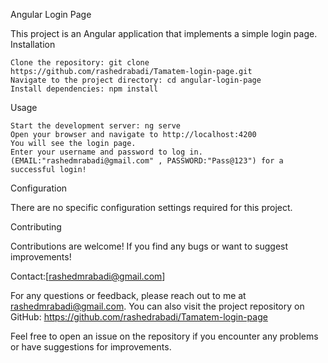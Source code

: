 Angular Login Page

This project is an Angular application that implements a simple login page.
Installation

    Clone the repository: git clone https://github.com/rashedrabadi/Tamatem-login-page.git
    Navigate to the project directory: cd angular-login-page
    Install dependencies: npm install

Usage

    Start the development server: ng serve
    Open your browser and navigate to http://localhost:4200
    You will see the login page.
    Enter your username and password to log in. (EMAIL:"rashedmrabadi@gmail.com" , PASSWORD:"Pass@123") for a successful login!

Configuration

There are no specific configuration settings required for this project.

Contributing

Contributions are welcome! If you find any bugs or want to suggest improvements!

Contact:[rashedmrabadi@gmail.com]

For any questions or feedback, please reach out to me at rashedmrabadi@gmail.com. You can also visit the project repository on GitHub: https://github.com/rashedrabadi/Tamatem-login-page

Feel free to open an issue on the repository if you encounter any problems or have suggestions for improvements.
